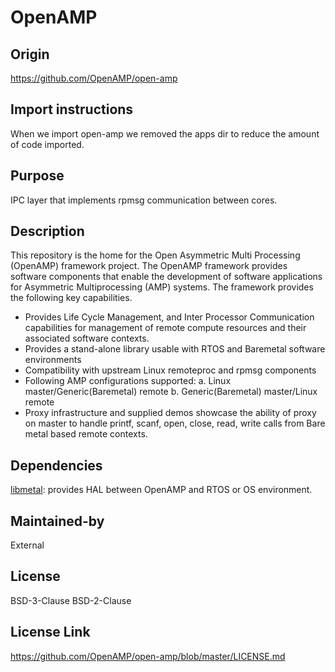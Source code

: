 # OpenAMP
## Origin
https://github.com/OpenAMP/open-amp

## Import instructions
When we import open-amp we removed the apps dir to reduce the amount of
code imported.

## Purpose
IPC layer that implements rpmsg communication between cores.

## Description
This repository is the home for the Open Asymmetric Multi Processing (OpenAMP)
framework project. The OpenAMP framework provides software components that
enable the development of software applications for Asymmetric Multiprocessing
(AMP) systems. The framework provides the following key capabilities.

- Provides Life Cycle Management, and Inter Processor Communication capabilities
  for management of remote compute resources and their associated software
  contexts.
- Provides a stand-alone library usable with RTOS and Baremetal software
  environments
- Compatibility with upstream Linux remoteproc and rpmsg components
- Following AMP configurations supported:
  a. Linux master/Generic(Baremetal) remote
  b. Generic(Baremetal) master/Linux remote
- Proxy infrastructure and supplied demos showcase the ability of proxy on master
  to handle printf, scanf, open, close, read, write calls from Bare metal
  based remote contexts.

## Dependencies
[libmetal](https://github.com/OpenAMP/libmetal): provides HAL between OpenAMP and RTOS or OS environment.

## Maintained-by
   External

## License
BSD-3-Clause
BSD-2-Clause

## License Link
https://github.com/OpenAMP/open-amp/blob/master/LICENSE.md
